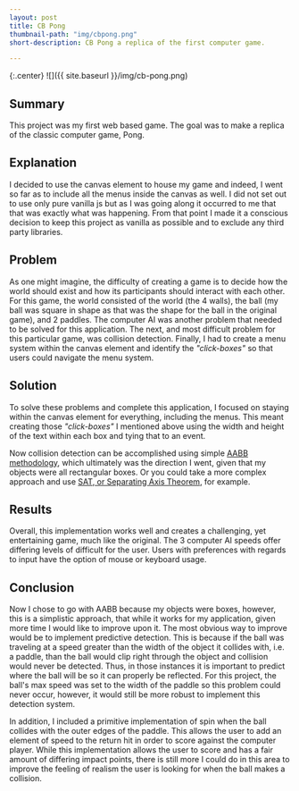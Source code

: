 ```yaml
---
layout: post
title: CB Pong
thumbnail-path: "img/cbpong.png"
short-description: CB Pong a replica of the first computer game.

---
```


{:.center}
![]({{ site.baseurl }}/img/cb-pong.png)

## Summary

This project was my first web based game. The goal was to make a replica of the classic computer game, Pong.

## Explanation

I decided to use the canvas element to house my game and indeed, I went so far as to include all the menus inside the canvas as well.
I did not set out to use only pure vanilla js but as I was going along it occurred to me that that was exactly what was happening. From that point I made it a conscious decision to keep this project as vanilla as possible and to exclude any third party libraries.

## Problem

As one might imagine, the difficulty of creating a game is to decide how the world should exist and how its participants should interact with each other. For this game, the world consisted of the world (the 4 walls), the ball (my ball was square in shape as that was the shape for the ball in the original game), and 2 paddles.
The computer AI was another problem that needed to be solved for this application.
The next, and most difficult problem for this particular game, was collision detection.
Finally, I had to create a menu system within the canvas element and identify the _"click-boxes"_ so that users could navigate the menu system.

## Solution

To solve these problems and complete this application, I focused on staying within the canvas element for everything, including the menus. This meant creating those _"click-boxes"_ I mentioned above using the width and height of the text within each box and tying that to an event.

Now collision detection can be accomplished using simple [AABB methodology](http://stackoverflow.com/questions/22512319/what-is-aabb-collision-detection), which ultimately was the direction I went, given that my objects were all rectangular boxes. Or you could take a more complex approach and use [SAT, or Separating Axis Theorem](http://www.sevenson.com.au/actionscript/sat/), for example.

## Results

Overall, this implementation works well and creates a challenging, yet entertaining game, much like the original. The 3 computer AI speeds offer differing levels of difficult for the user. Users with preferences with regards to input have the option of mouse or keyboard usage.

## Conclusion

Now I chose to go with AABB because my objects were boxes, however, this is a simplistic approach, that while it works for my application, given more time I would like to improve upon it. The most obvious way to improve would be to implement predictive detection. This is because if the ball was traveling at a speed greater than the width of the object it collides with, i.e. a paddle, than the ball would clip right through the object and collision would never be detected. Thus, in those instances it is important to predict where the ball will be so it can properly be reflected. For this project, the ball's max speed was set to the width of the paddle so this problem could never occur, however, it would still be more robust to implement this detection system.

In addition, I included a primitive implementation of spin when the ball collides with the outer edges of the paddle. This allows the user to add an element of speed to the return hit in order to score against the computer player. While this implementation allows the user to score and has a fair amount of differing impact points, there is still more I could do in this area to improve the feeling of realism the user is looking for when the ball makes a collision.
